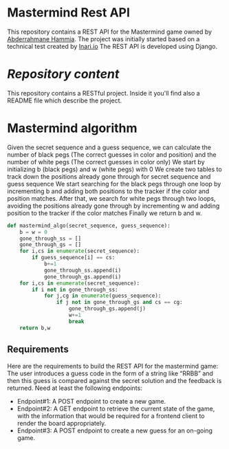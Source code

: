 # Mastermind Rest API
This repository contains a REST API for the Mastermind game owned by [Abderrahmane Hammia](mailto:fa_hammia@esi.dz). The project was initially started based on a technical test created by [Inari.io](https://www.inari.io/)
The REST API is developed using Django.
# _Repository content_
This repository contains a RESTful project. Inside it you'll find also a README file which describe the project.
# Mastermind algorithm
Given the secret sequence and a guess sequence, we can calculate the number of black pegs (The correct guesses in color and position) and the number of white pegs (The correct guesses in color only)
We start by initializing b (black pegs) and w (white pegs) with 0
We create two tables to track down the positions already gone through for secret sequence and guess sequence
We start searching for the black pegs through one loop by incrementing b and adding both positions to the tracker if the color and position matches.
After that, we search for white pegs through two loops, avoiding the positions already gone through by incrementing w and adding position to the tracker if the color matches
Finally we return b and w.
```Python
def mastermind_algo(secret_sequence, guess_sequence):
    b = w = 0
    gone_through_ss = []
    gone_through_gs = []
    for i,cs in enumerate(secret_sequence):
        if guess_sequence[i] == cs:
            b+=1
            gone_through_ss.append(i)
            gone_through_gs.append(i)
    for i,cs in enumerate(secret_sequence):
        if i not in gone_through_ss:
            for j,cg in enumerate(guess_sequence):
                if j not in gone_through_gs and cs == cg:
                    gone_through_gs.append(j)
                    w+=1
                    break
    return b,w
```
## Requirements
Here are the requirements to build the REST API for the mastermind game:
The user introduces a guess code in the form of a string like “RRBB” and then this guess is compared against the secret solution and the feedback is returned. Need at least the following endpoints:
* Endpoint#1: A POST endpoint to create a new game.
* Endpoint#2: A GET endpoint to retrieve the current state of the game, with the information that would be required for a frontend client to render the board appropriately.
* Endpoint#3: A POST endpoint to create a new guess for an on-going game.